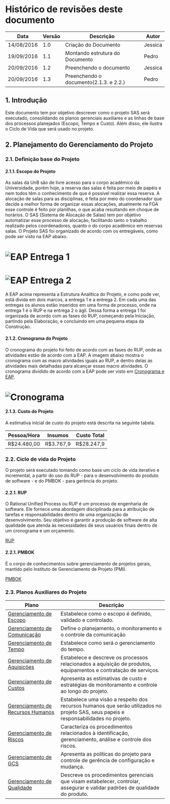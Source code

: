 # Histórico de revisões deste documento

|Data|Versão|Descrição|Autor|
|----|------|---------|-------|
| 14/08/2016| 1.0 |Criação do Documento |Jessica |
| 19/09/2016| 1.1 |Montando estrutura do Documento |Pedro |
| 20/09/2016| 1.2 |Preenchendo o documento| Jessica |
| 20/09/2016| 1.3 |Preenchendo o documento(2.1.3. e 2.2.)|Pedro |

## 1. Introdução

Este documento tem por objetivo descrever como o projeto SAS será executado, consolidando os planos gerenciais auxiliares e as linhas de base dos processos planejados (Escopo, Tempo e Custo). Além disso, ele ilustra o Ciclo de Vida que será usado no projeto.

## 2. Planejamento do Gerenciamento do Projeto

### 2.1. Definição base do Projeto
#### 2.1.1. Escopo do Projeto

As salas da UnB são de livre acesso para o corpo acadêmico da Universidade, porém hoje, a reserva das salas é feita por meio de papéis e nem todos têm o conhecimento de que é possível realizar essa reserva. A alocação de salas para as disciplinas, é feita por meio do coordenador que decide a melhor forma de organizar essas alocações, atualmente na FGA esse controle é feito por planilhas, o que acaba resultando em choque de horários. O SAS (Sistema de Alocação de Salas) tem por objetivo automatizar esse processo de alocação, facilitando tanto o trabalho realizado pelos coordenadores, quanto o do corpo acadêmico em reservas salas.
O Projeto SAS foi organizado de acordo com os entregáveis, como pode ser visto na EAP abaixo.

# ![EAP Entrega 1](https://raw.githubusercontent.com/wiki/fga-gpp-mds/2016.2-SAS_FGA/img/EAP_Entrega1v4.png) 
# ![EAP Entrega 2](https://raw.githubusercontent.com/wiki/fga-gpp-mds/2016.2-SAS_FGA/img/EAP_Entrega2v4.png)

A EAP acima representa a Estrutura Analítica do Projeto, e como pode ver, está divida em dois marcos, a entrega 1 e a entrega 2.
Em cada uma das entregas os alunos estão inseridos em uma forma de processo, onde na entrega 1 é o RUP e na entrega 2 o ágil. Dessa forma a entrega 1 foi organizada de acordo com as fases do RUP, começando pela Iniciação, partindo pela Elaboração, e concluindo em uma pequena etapa da Construção.

#### 2.1.2. Cronograma do Projeto
O cronograma do projeto foi feito de acordo com as fases do RUP, onde as atividades estão de acordo com a EAP. A imagem abaixo mostra o cronograma com as macro atividades iguais ao RUP, e dentro delas as atividades mais detalhadas para alcançar essas macro atividades. O cronograma dividido de acordo com a EAP pode ser visto em [Cronograma e EAP](https://www.smartapp.com/gantterforgoogledrive/index.html?fileID=0BwIEjFLG3J84clROcXdXUlh2Snc).

# ![Cronograma](https://raw.githubusercontent.com/wiki/fga-gpp-mds/2016.2-SAS_FGA/img/CronogramaEAP.png)

#### 2.1.3. Custo do Projeto

A estimativa inicial de custo do projeto está descrita na seguinte tabela.

|Pessoa/Hora|Insumos|Custo Total|
|-----------|-------|-----------|
|R$24.480,00|R$3.767,9|R$28.247,9|

### 2.2. Ciclo de vida do Projeto

O projeto será executado tomando como base um ciclo de vida iterativo e incremental, a partir do uso do RUP - para o desenvolvimento do produto de software - e do PMBOK - para gerência do projeto.

#### 2.2.1. RUP
O Rational Unified Process ou RUP é um processo de engenharia de software. Ele fornece uma abordagem disciplinada para a atribuição de tarefas e responsabilidades dentro de uma organização de desenvolvimento. Seu objetivo é garantir a produção de software de alta qualidade que atenda às necessidades de seus usuários finais dentro de um cronograma e um orçamento.

[RUP](http://sce.uhcl.edu/helm/rationalunifiedprocess/)

#### 2.2.1. PMBOK
É o corpo de conhecimentos sobre gerenciamento de projetos gerais, mantido pelo Instituto de Gerenciamento de Projeto (PMI).

[PMBOK](http://www.pmi.org/pmbok-guide-standards)

### 2.3. Planos Auxiliares do Projeto

|Plano|Descrição|
|-----|---------|
|[Gerenciamento de Escopo](https://github.com/fga-gpp-mds/2016.2-SAS_FGA/wiki/Gerenciamento-de-Escopo)|Estabelece como o escopo é definido, validado e controlado. |
|[Gerenciamento de Comunicação](https://github.com/fga-gpp-mds/2016.2-SAS_FGA/wiki/Gerenciamento-de-Comunica%C3%A7%C3%A3o)|Define o planejamento, o monitoramento e o controle da comunicação|
|[Gerenciamento de Tempo](https://github.com/fga-gpp-mds/2016.2-SAS_FGA/wiki/Gerenciamento-de-Tempo)|Estabelece como será o gerenciamento do tempo.|
|[Gerenciamento de Aquisições](https://github.com/fga-gpp-mds/2016.2-SAS_FGA/wiki/Gerenciamento-de-Aquisi%C3%A7%C3%B5es)|Estabelece e descreve os processos relacionados a aquisição de produtos, equipamentos e contratação de serviços.|
|[Gerenciamento de Custos](https://github.com/fga-gpp-mds/2016.2-SAS_FGA/wiki/Gerenciamento-de-Custos)|Apresenta as estimativas de custo e estratégias de monitoramento e controle ao longo do projeto.|
|[Gerenciamento de Recursos Humanos](https://github.com/fga-gpp-mds/2016.2-SAS_FGA/wiki/Gerenciamento-de-Recursos-Humanos)|Estabelece uma visão a respeito dos recursos humanos que serão utilizados no projeto SAS, seus papeis e responsabilidades no projeto.|
|[Gerenciamento de Riscos](https://github.com/fga-gpp-mds/2016.2-SAS_FGA/wiki/Gerenciamento-de-Riscos)|Caracteriza os procedimentos relacionados à identificação, gerenciamento, análise e controle dos riscos.|
|[Gerenciamento de GCS](https://github.com/fga-gpp-mds/2016.2-SAS_FGA/wiki/Plano-de-Ger%C3%AAncia-de-Configura%C3%A7%C3%A3o-de-Software)|Apresenta as políticas do projeto para controle de gerência de configuração e mudança.|
|[Gerenciamento de Qualidade](https://github.com/fga-gpp-mds/2016.2-SAS_FGA/wiki/Gerenciamento-de-Qualidade)|Descreve os procedimentos gerenciais que visam estabelecer, controlar, assegurar e validar padrões de qualidade do produto.|